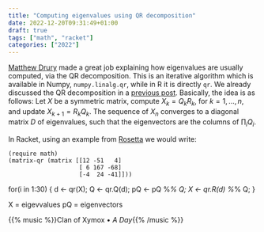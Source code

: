 ```yaml
---
title: "Computing eigenvalues using QR decomposition"
date: 2022-12-20T09:31:49+01:00
draft: true
tags: ["math", "racket"]
categories: ["2022"]
---
```


[Matthew Drury][] made a great job explaining how eigenvalues are usually computed, via the QR decomposition. This is an iterative algorithm which is available in Numpy, `numpy.linalg.qr`, while in R it is directly `qr`. We already discussed the QR decomposition in a [previous post][]. Basically, the idea is as follows: Let $X$ be a symmetric matrix, compute $X_k = Q_kR_k$, for $k=1,\dots,n$, and update $X_{k+1}=R_kQ_k$. The sequence of $X_n$ converges to a diagonal matrix $D$ of eigenvalues, such that the eigenvectors are the columns of $\prod_i Q_i$.

In Racket, using an example from [Rosetta][] we would write:

```racket
(require math)
(matrix-qr (matrix [[12 -51   4]
                    [ 6 167 -68]
                    [-4  24 -41]]))
```

for(i in 1:30)
{
d <- qr(X);
Q <- qr.Q(d);
pQ <- pQ %_% Q;
X <- qr.R(d) %_% Q;
}

X = eigevvalues
pQ = eigenvectors

{{% music %}}Clan of Xymox • _A Day_{{% /music %}}

[matthew drury]: https://madrury.github.io/jekyll/update/statistics/2017/10/04/qr-algorithm.html
[previous post]: /post/lisp-qr-regression/
[rosetta]: https://rosettacode.org/wiki/QR_decomposition#Racket
[3x3 matrices]: https://scicomp.stackexchange.com/questions/33410/fast-and-accurate-eigenvalue-computation-for-3x3-posdef-matrices
